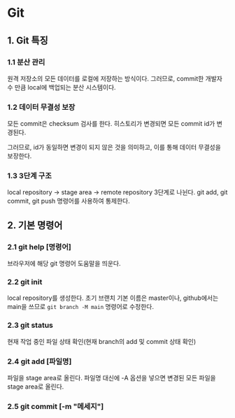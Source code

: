 # Git

## 1. Git 특징

### 1.1 분산 관리

원격 저장소의 모든 데이터를 로컬에 저장하는 방식이다. 그러므로, commit한 개발자 수 만큼 local에 백업되는 분산 시스템이다.

### 1.2 데이터 무결성 보장

모든 commit은 checksum 검사를 한다. 히스토리가 변경되면 모든 commit id가 변경된다.

그러므로, id가 동일하면 변경이 되지 않은 것을 의미하고, 이를 통해 데이터 무결성을 보장한다.

### 1.3 3단계 구조

local repository -> stage area -> remote repository 3단계로 나뉜다. git add, git commit, git push 명령어를 사용하여 통제한다.


## 2. 기본 명령어

### 2.1 git help [명령어]

브라우저에 해당 git 명령어 도움말을 띄운다.

### 2.2 git init

local repository를 생성한다. 초기 브랜치 기본 이름은 master이나, github에서는 main을 쓰므로 ```git branch -M main``` 명령어로 수정한다.

### 2.3 git status

현재 작업 중인 파일 상태 확인(현재 branch의 add 및 commit 상태 확인)

### 2.4 git add [파일명]

파일을 stage area로 올린다. 파일명 대신에 -A 옵션을 넣으면 변경된 모든 파일을 stage area로 올린다.

### 2.5 git commit [-m "메세지"] 

